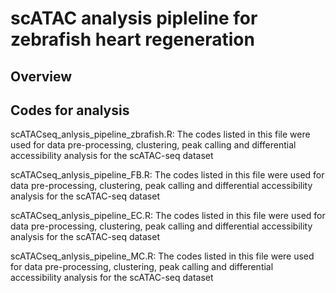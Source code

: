 # scATAC analysis pipleline for zebrafish heart regeneration
## Overview

## Codes for analysis
scATACseq_anlysis_pipeline_zbrafish.R: The codes listed in this file were used for data pre-processing, clustering, peak calling and differential accessibility analysis for the scATAC-seq dataset

scATACseq_anlysis_pipeline_FB.R: The codes listed in this file were used for data pre-processing, clustering, peak calling and differential accessibility analysis for the scATAC-seq dataset

scATACseq_anlysis_pipeline_EC.R: The codes listed in this file were used for data pre-processing, clustering, peak calling and differential accessibility analysis for the scATAC-seq dataset

scATACseq_anlysis_pipeline_MC.R: The codes listed in this file were used for data pre-processing, clustering, peak calling and differential accessibility analysis for the scATAC-seq dataset

